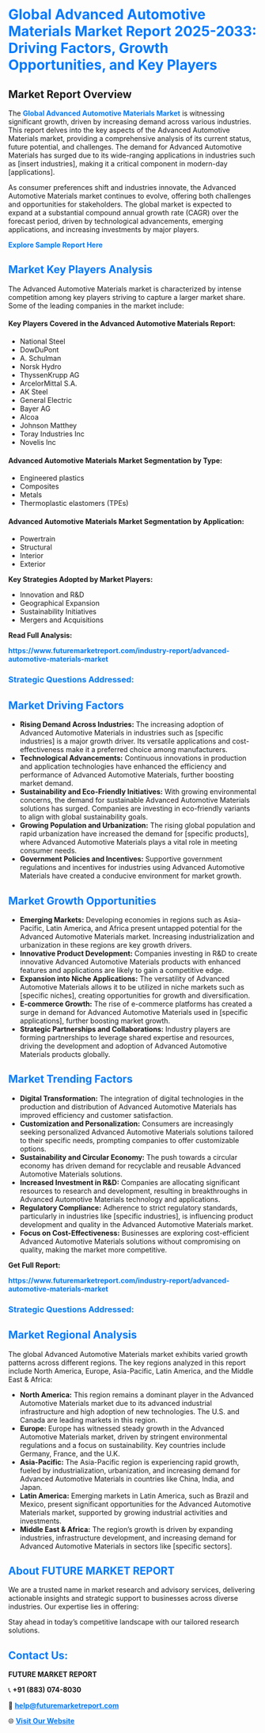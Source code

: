 <h1 style="color: #007BFF;">Global Advanced Automotive Materials Market Report 2025-2033: Driving Factors, Growth Opportunities, and Key Players</h1>

<section id="overview">
<h2>Market Report Overview</h2>
<p>The <a href="https://www.futuremarketreport.com/industry-report/advanced-automotive-materials-market" style="color: #007BFF; text-decoration: none;"><strong>Global Advanced Automotive Materials Market</strong></a> is witnessing significant growth, driven by increasing demand across various industries. This report delves into the key aspects of the Advanced Automotive Materials market, providing a comprehensive analysis of its current status, future potential, and challenges. The demand for Advanced Automotive Materials has surged due to its wide-ranging applications in industries such as [insert industries], making it a critical component in modern-day [applications].</p>
<p>As consumer preferences shift and industries innovate, the Advanced Automotive Materials market continues to evolve, offering both challenges and opportunities for stakeholders. The global market is expected to expand at a substantial compound annual growth rate (CAGR) over the forecast period, driven by technological advancements, emerging applications, and increasing investments by major players.</p>
</section>

<section id="overview">
<p><a href="https://www.futuremarketreport.com/request-sample/reportId=42332" style="color: #007BFF; text-decoration: none;"><strong>Explore Sample Report Here</strong></a></p>
</section>

<section id="key-players">
<h2 style="color: #007BFF;">Market Key Players Analysis</h2>
<p>The Advanced Automotive Materials market is characterized by intense competition among key players striving to capture a larger market share. Some of the leading companies in the market include:</p>
<h4>Key Players Covered in the Advanced Automotive Materials Report:</h4>
<ul><li>National Steel</li><li>DowDuPont</li><li>A. Schulman</li><li>Norsk Hydro</li><li>ThyssenKrupp AG</li><li>ArcelorMittal S.A.</li><li>AK Steel</li><li>General Electric</li><li>Bayer AG</li><li>Alcoa</li><li>Johnson Matthey</li><li>Toray Industries Inc</li><li>Novelis Inc</li></ul>
<h4>Advanced Automotive Materials Market Segmentation by Type:</h4>
<ul><li>Engineered plastics</li><li>Composites</li><li>Metals</li><li>Thermoplastic elastomers (TPEs)</li></ul>

<h4>Advanced Automotive Materials Market Segmentation by Application:</h4>
<ul><li>Powertrain</li><li>Structural</li><li>Interior</li><li>Exterior</li></ul>
<p><strong>Key Strategies Adopted by Market Players:</strong></p>
<ul>
<li>Innovation and R&D</li>
<li>Geographical Expansion</li>
<li>Sustainability Initiatives</li>
<li>Mergers and Acquisitions</li>
</ul>
</section>

<section>
<p><strong>Read Full Analysis: </strong></p><a href="https://www.futuremarketreport.com/industry-report/advanced-automotive-materials-market" style="color: #007BFF; text-decoration: none;"><strong>https://www.futuremarketreport.com/industry-report/advanced-automotive-materials-market</strong></a>
<h3 style="color: #007BFF;">Strategic Questions Addressed:</h3>
</section>

<section id="driving-factors">
<h2 style="color: #007BFF;">Market Driving Factors</h2>
<ul>
<li><strong>Rising Demand Across Industries:</strong> The increasing adoption of Advanced Automotive Materials in industries such as [specific industries] is a major growth driver. Its versatile applications and cost-effectiveness make it a preferred choice among manufacturers.</li>
<li><strong>Technological Advancements:</strong> Continuous innovations in production and application technologies have enhanced the efficiency and performance of Advanced Automotive Materials, further boosting market demand.</li>
<li><strong>Sustainability and Eco-Friendly Initiatives:</strong> With growing environmental concerns, the demand for sustainable Advanced Automotive Materials solutions has surged. Companies are investing in eco-friendly variants to align with global sustainability goals.</li>
<li><strong>Growing Population and Urbanization:</strong> The rising global population and rapid urbanization have increased the demand for [specific products], where Advanced Automotive Materials plays a vital role in meeting consumer needs.</li>
<li><strong>Government Policies and Incentives:</strong> Supportive government regulations and incentives for industries using Advanced Automotive Materials have created a conducive environment for market growth.</li>
</ul>
</section>

<section id="growth-opportunities">
<h2 style="color: #007BFF;">Market Growth Opportunities</h2>
<ul>
<li><strong>Emerging Markets:</strong> Developing economies in regions such as Asia-Pacific, Latin America, and Africa present untapped potential for the Advanced Automotive Materials market. Increasing industrialization and urbanization in these regions are key growth drivers.</li>
<li><strong>Innovative Product Development:</strong> Companies investing in R&D to create innovative Advanced Automotive Materials products with enhanced features and applications are likely to gain a competitive edge.</li>
<li><strong>Expansion into Niche Applications:</strong> The versatility of Advanced Automotive Materials allows it to be utilized in niche markets such as [specific niches], creating opportunities for growth and diversification.</li>
<li><strong>E-commerce Growth:</strong> The rise of e-commerce platforms has created a surge in demand for Advanced Automotive Materials used in [specific applications], further boosting market growth.</li>
<li><strong>Strategic Partnerships and Collaborations:</strong> Industry players are forming partnerships to leverage shared expertise and resources, driving the development and adoption of Advanced Automotive Materials products globally.</li>
</ul>
</section>

<section id="trending-factors">
<h2 style="color: #007BFF;">Market Trending Factors</h2>
<ul>
<li><strong>Digital Transformation:</strong> The integration of digital technologies in the production and distribution of Advanced Automotive Materials has improved efficiency and customer satisfaction.</li>
<li><strong>Customization and Personalization:</strong> Consumers are increasingly seeking personalized Advanced Automotive Materials solutions tailored to their specific needs, prompting companies to offer customizable options.</li>
<li><strong>Sustainability and Circular Economy:</strong> The push towards a circular economy has driven demand for recyclable and reusable Advanced Automotive Materials solutions.</li>
<li><strong>Increased Investment in R&D:</strong> Companies are allocating significant resources to research and development, resulting in breakthroughs in Advanced Automotive Materials technology and applications.</li>
<li><strong>Regulatory Compliance:</strong> Adherence to strict regulatory standards, particularly in industries like [specific industries], is influencing product development and quality in the Advanced Automotive Materials market.</li>
<li><strong>Focus on Cost-Effectiveness:</strong> Businesses are exploring cost-efficient Advanced Automotive Materials solutions without compromising on quality, making the market more competitive.</li>
</ul>
</section>

<section>
<p><strong>Get Full Report: </strong></p><a href="https://www.futuremarketreport.com/industry-report/advanced-automotive-materials-market" style="color: #007BFF; text-decoration: none;"><strong>https://www.futuremarketreport.com/industry-report/advanced-automotive-materials-market</strong></a>
<h3 style="color: #007BFF;">Strategic Questions Addressed:</h3>
</section>


<section id="regional-analysis">
<h2 style="color: #007BFF;">Market Regional Analysis</h2>
<p>The global Advanced Automotive Materials market exhibits varied growth patterns across different regions. The key regions analyzed in this report include North America, Europe, Asia-Pacific, Latin America, and the Middle East & Africa:</p>
<ul>
<li><strong>North America:</strong> This region remains a dominant player in the Advanced Automotive Materials market due to its advanced industrial infrastructure and high adoption of new technologies. The U.S. and Canada are leading markets in this region.</li>
<li><strong>Europe:</strong> Europe has witnessed steady growth in the Advanced Automotive Materials market, driven by stringent environmental regulations and a focus on sustainability. Key countries include Germany, France, and the U.K.</li>
<li><strong>Asia-Pacific:</strong> The Asia-Pacific region is experiencing rapid growth, fueled by industrialization, urbanization, and increasing demand for Advanced Automotive Materials in countries like China, India, and Japan.</li>
<li><strong>Latin America:</strong> Emerging markets in Latin America, such as Brazil and Mexico, present significant opportunities for the Advanced Automotive Materials market, supported by growing industrial activities and investments.</li>
<li><strong>Middle East & Africa:</strong> The region’s growth is driven by expanding industries, infrastructure development, and increasing demand for Advanced Automotive Materials in sectors like [specific sectors].</li>
</ul>
</section>

<footer>
<h2 style="color: #007BFF;">About FUTURE MARKET REPORT</h2>
<p>We are a trusted name in market research and advisory services, delivering actionable insights and strategic support to businesses across diverse industries. Our expertise lies in offering:</p>

<p>Stay ahead in today’s competitive landscape with our tailored research solutions.</p>

<h2 style="color: #007BFF;">Contact Us:</h2>
<p><strong>FUTURE MARKET REPORT</strong></p>
<p>📞 <strong>+91 (883) 074-8030</strong></p>
<p>📧 <strong><a href="mailto:help@futuremarketreport.com" style="color: #007BFF;">help@futuremarketreport.com</a></strong></p>
<p>🌐 <strong><a href="https://www.futuremarketreport.com/" style="color: #007BFF;">Visit Our Website</a></strong></p>
</footer>